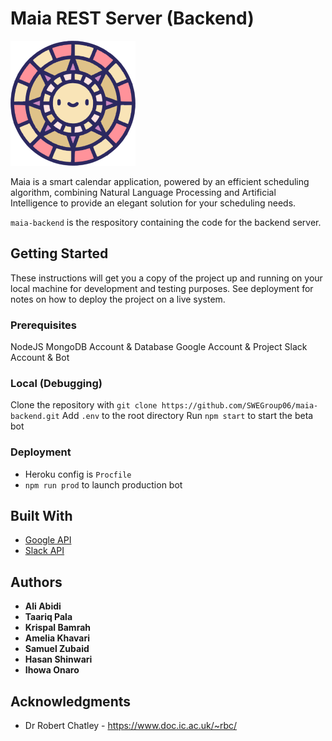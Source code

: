 # Maia REST Server (Backend)

![logo](https://github.com/SWEGroup06/maia-backend/blob/main/img/logo.png?raw=true)

Maia is a smart calendar application, powered by an efficient scheduling algorithm, combining Natural Language Processing and Artificial Intelligence to provide an elegant solution for your scheduling needs.

`maia-backend` is the respository containing the code for the backend server. 

## Getting Started

These instructions will get you a copy of the project up and running on your local machine for development and testing purposes. See deployment for notes on how to deploy the project on a live system.

### Prerequisites

NodeJS
MongoDB Account & Database
Google Account & Project
Slack Account & Bot

### Local (Debugging)

Clone the repository with `git clone https://github.com/SWEGroup06/maia-backend.git`
Add `.env` to the root directory
Run `npm start` to start the beta bot

### Deployment

- Heroku config is `Procfile`
- `npm run prod` to launch production bot

## Built With

* [Google API](https://console.developers.google.com/)
* [Slack API](https://api.slack.com/)

## Authors

* **Ali Abidi**
* **Taariq Pala**
* **Krispal Bamrah**
* **Amelia Khavari**
* **Samuel Zubaid**
* **Hasan Shinwari**
* **Ihowa Onaro**

## Acknowledgments

* Dr Robert Chatley - https://www.doc.ic.ac.uk/~rbc/

